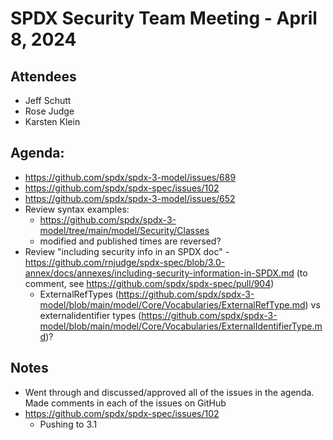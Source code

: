 # SPDX Security Team Meeting - April 8, 2024

## Attendees
* Jeff Schutt
* Rose Judge
* Karsten Klein


## Agenda:
* https://github.com/spdx/spdx-3-model/issues/689
* https://github.com/spdx/spdx-spec/issues/102
* https://github.com/spdx/spdx-3-model/issues/652
* Review syntax examples:
    * https://github.com/spdx/spdx-3-model/tree/main/model/Security/Classes
    * modified and published times are reversed?
* Review "including security info in an SPDX doc" - https://github.com/rnjudge/spdx-spec/blob/3.0-annex/docs/annexes/including-security-information-in-SPDX.md (to comment, see https://github.com/spdx/spdx-spec/pull/904)
  * ExternalRefTypes (https://github.com/spdx/spdx-3-model/blob/main/model/Core/Vocabularies/ExternalRefType.md) vs externalidentifier types (https://github.com/spdx/spdx-3-model/blob/main/model/Core/Vocabularies/ExternalIdentifierType.md)?
  
  
## Notes
* Went through and discussed/approved all of the issues in the agenda. Made comments in each of the issues on GitHub
* https://github.com/spdx/spdx-spec/issues/102
  * Pushing to 3.1
